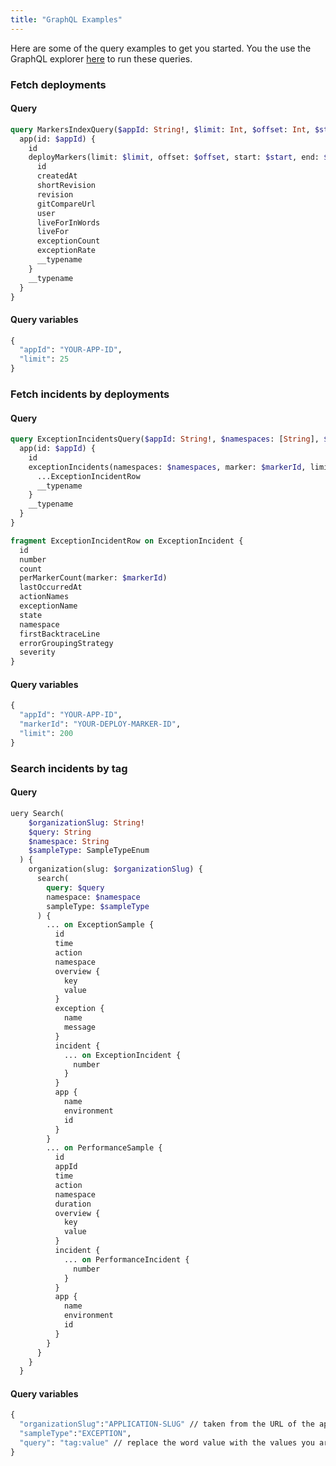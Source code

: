 ```yaml
---
title: "GraphQL Examples"
---
```

Here are some of the query examples to get you started. You the use the GraphQL explorer [here](graphql-explorer.html) to run these queries.

### Fetch deployments
#### Query
```graphql
query MarkersIndexQuery($appId: String!, $limit: Int, $offset: Int, $start: DateTime, $end: DateTime) {
  app(id: $appId) {
    id
    deployMarkers(limit: $limit, offset: $offset, start: $start, end: $end) {
      id
      createdAt
      shortRevision
      revision
      gitCompareUrl
      user
      liveForInWords
      liveFor
      exceptionCount
      exceptionRate
      __typename
    }
    __typename
  }
}
```
#### Query variables
```graphql
{
  "appId": "YOUR-APP-ID",
  "limit": 25
}
```

###  Fetch incidents by deployments
#### Query
```graphql
query ExceptionIncidentsQuery($appId: String!, $namespaces: [String], $markerId: String, $limit: Int, $offset: Int, $state: IncidentStateEnum, $order: IncidentOrderEnum) {
  app(id: $appId) {
    id
    exceptionIncidents(namespaces: $namespaces, marker: $markerId, limit: $limit, state: $state, offset: $offset, order: $order) {
      ...ExceptionIncidentRow
      __typename
    }
    __typename
  }
}

fragment ExceptionIncidentRow on ExceptionIncident {
  id
  number
  count
  perMarkerCount(marker: $markerId)
  lastOccurredAt
  actionNames
  exceptionName
  state
  namespace
  firstBacktraceLine
  errorGroupingStrategy
  severity
}
```
#### Query variables
```graphql
{
  "appId": "YOUR-APP-ID",
  "markerId": "YOUR-DEPLOY-MARKER-ID",
  "limit": 200
}
```

###  Search incidents by tag
#### Query
```graphql
uery Search(
    $organizationSlug: String!
    $query: String
    $namespace: String
    $sampleType: SampleTypeEnum
  ) {
    organization(slug: $organizationSlug) {
      search(
        query: $query
        namespace: $namespace
        sampleType: $sampleType
      ) {
        ... on ExceptionSample {
          id
          time
          action
          namespace
          overview {
            key
            value
          }
          exception {
            name
            message
          }
          incident {
            ... on ExceptionIncident {
              number
            }
          }
          app {
            name
            environment
            id
          }
        }
        ... on PerformanceSample {
          id
          appId
          time
          action
          namespace
          duration
          overview {
            key
            value
          }
          incident {
            ... on PerformanceIncident {
              number
            }
          }
          app {
            name
            environment
            id
          }
        }
      }
    }
  }
```
#### Query variables
```graphql
{
  "organizationSlug":"APPLICATION-SLUG" // taken from the URL of the application,
  "sampleType":"EXCEPTION",
  "query": "tag:value" // replace the word value with the values you are searching for
}
```
<script crossorigin src="https://unpkg.com/react/umd/react.production.min.js"></script>
<script crossorigin src="https://unpkg.com/react-dom/umd/react-dom.production.min.js"></script>
<script crossorigin src="https://unpkg.com/graphiql/graphiql.min.js"></script>
<link href="https://unpkg.com/graphiql/graphiql.min.css" rel="stylesheet" />


<script>
  function graphQLFetcher(graphQLParams) {
    let token = document.querySelector('#token').value;
    return fetch(
      `https://appsignal.com/graphql?token=${token}`,
      {
        method: 'post',
        headers: {
          Accept: 'application/json',
          'Content-Type': 'application/json',
        },
        body: JSON.stringify(graphQLParams),
        credentials: 'omit',
      },
    ).then(function (response) {
      return response.json().catch(function () {
        return response.text();
      });
    });
  }

  ReactDOM.render(
    React.createElement(GraphiQL, {
      fetcher: graphQLFetcher,
      defaultVariableEditorOpen: false,
    }),
    document.getElementById('graphiql'),
  );
</script>
